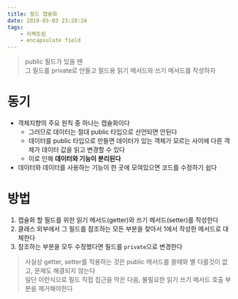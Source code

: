 ```yaml
---
title: 필드 캡슐화
date: 2019-05-03 23:28:24
tags:
    - 리팩토링
    - encapsulate field
---
```


> public 필드가 있을 땐  
> 그 필드를 private로 만들고 필드용 읽기 메서드와 쓰기 메서드를 작성하자  

# 동기
- 객체지향의 주요 원칙 중 하나는 캡슐화이다 
    - 그러므로 데이터는 절대 public 타입으로 선언되면 안된다
    - 데이터를 public 타입으로 만들면 데이터가 있는 객체가 모르는 사이에 다른 객체가 데이터 값을 읽고 변경할 수 있다
    - 이로 인해 **데이터와 기능이 분리된다**
- 데이터와 데이터를 사용하는 기능이 한 곳에 모여있으면 코드를 수정하기 쉽다

# 방법
1. 캡슐화 할 필드를 위한 읽기 메서드(getter)와 쓰기 메서드(setter)를 작성한다
2. 클래스 외부에서 그 필드를 참조하는 모든 부분을 찾아서 1에서 작성한 메서드로 대체한다
3. 참조하는 부분을 모두 수정했다면 필드를 `private`으로 변경한다

> 사실상 getter, setter를 적용하는 것은 public 메서드를 쓸때와 별 다를것이 없고, 문제도 해결되지 않는다  
> 일단 이런식으로 필드 직접 접근을 막은 다음, 불필요한 읽기 쓰기 메서드 호출 부분을 제거해야한다  

<!-- more -->